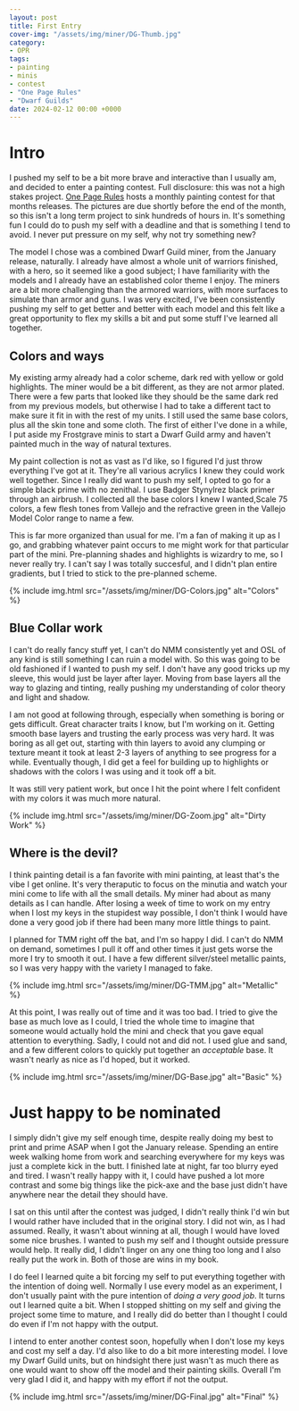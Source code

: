 ```yaml
---
layout: post
title: First Entry
cover-img: "/assets/img/miner/DG-Thumb.jpg"
category:
- OPR
tags:
- painting
- minis
- contest
- "One Page Rules"
- "Dwarf Guilds"
date: 2024-02-12 00:00 +0000
---
```

# Intro

I pushed my self to be a bit more brave and interactive than I usually am, and decided to enter a painting contest. Full disclosure: this was not a high stakes project. [One Page Rules](https://www.onepagerules.com) hosts a monthly painting contest for that months releases. The pictures are due shortly before the end of the month, so this isn't a long term project to sink hundreds of hours in. It's something fun I could do to push my self with a deadline and that is something I tend to avoid. I never put pressure on my self, why not try something new?

The model I chose was a combined Dwarf Guild miner, from the January release, naturally. I already have almost a whole unit of warriors finished, with a hero, so it seemed like a good subject; I have familiarity with the models and I already have an established color theme I enjoy. The miners are a bit more challenging than the armored warriors, with more surfaces to simulate than armor and guns. I was very excited, I've been consistently pushing my self to get better and better with each model and this felt like a great opportunity to flex my skills a bit and put some stuff I've learned all together. 


## Colors and ways

My existing army already had a color scheme, dark red with yellow or gold highlights. The miner would be a bit different, as they are not armor plated. There were a few parts that looked like they should be the same dark red from my previous models, but otherwise I had to take a different tact to make sure it fit in with the rest of my units. I still used the same base colors, plus all the skin tone and some cloth. The first of either I've done in a while, I put aside my Frostgrave minis to start a Dwarf Guild army and haven't painted much in the way of natural textures. 

My paint collection is not as vast as I'd like, so I figured I'd just throw everything I've got at it. They're all various acrylics I knew they could work well together. Since I really did want to push my self, I opted to go for a simple black prime with no zenithal. I use Badger Stynylrez black primer through an airbrush. I collected all the base colors I knew I wanted,Scale 75 colors, a few flesh tones from Vallejo and the refractive green in the Vallejo Model Color range to name a few. 

This is far more organized than usual for me. I'm a fan of making it up as I go, and grabbing whatever paint occurs to me might work for that particular part of the mini. Pre-planning shades and highlights is wizardry to me, so I never really try. I can't say I was totally succesful, and I didn't plan entire gradients, but I tried to stick to the pre-planned scheme. 

{% include img.html src="/assets/img/miner/DG-Colors.jpg" alt="Colors" %}

## Blue Collar work

I can't do really fancy stuff yet, I can't do NMM consistently yet and OSL of any kind is still something I can ruin a model with. So this was going to be old fashioned if I wanted to push my self. I don't have any good tricks up my sleeve, this would just be layer after layer. Moving from base layers all the way to glazing and tinting, really pushing my understanding of color theory and light and shadow. 

I am not good at following through, especially when something is boring or gets difficult. Great character traits I know, but I'm working on it. Getting smooth base layers and trusting the early process was very hard. It was boring as all get out, starting with thin layers to avoid any clumping or texture meant it took at least 2-3 layers of anything to see progress for a while. Eventually though, I did get a feel for building up to highlights or shadows with the colors I was using and it took off a bit. 

It was still very patient work, but once I hit the point where I felt confident with my colors it was much more natural. 

{% include img.html src="/assets/img/miner/DG-Zoom.jpg" alt="Dirty Work" %}

## Where is the devil?

I think painting detail is a fan favorite with mini painting, at least that's the vibe I get online. It's very theraputic to focus on the minutia and watch your mini come to life with all the small details. My miner had about as many details as I can handle. After losing a week of time to work on my entry when I lost my keys in the stupidest way possible, I don't think I would have done a very good job if there had been many more little things to paint. 

I planned for TMM right off the bat, and I'm so happy I did. I can't do NMM on demand, sometimes I pull it off and other times it just gets worse the more I try to smooth it out. I have a few different silver/steel metallic paints, so I was very happy with the variety I managed to fake. 

{% include img.html src="/assets/img/miner/DG-TMM.jpg" alt="Metallic" %}

At this point, I was really out of time and it was too bad. I tried to give the base as much love as I could, I tried the whole time to imagine that someone would actually hold the mini and check that you gave equal attention to everything. Sadly, I could not and did not. I used glue and sand, and a few different colors to quickly put together an *acceptable* base. It wasn't nearly as nice as I'd hoped, but it worked.

{% include img.html src="/assets/img/miner/DG-Base.jpg" alt="Basic" %}

# Just happy to be nominated

I simply didn't give my self enough time, despite really doing my best to print and prime ASAP when I got the January release. Spending an entire week walking home from work and searching everywhere for my keys was just a complete kick in the butt. I finished late at night, far too blurry eyed and tired. I wasn't really happy with it, I could have pushed a lot more contrast and some big things like the pick-axe and the base just didn't have anywhere near the detail they should have. 

I sat on this until after the contest was judged, I didn't really think I'd win but I would rather have included that in the original story. I did not win, as I had assumed. Really, it wasn't about winning at all, though I would have loved some nice brushes. I wanted to push my self and I thought outside pressure would help. It really did, I didn't linger on any one thing too long and I also really put the work in. Both of those are wins in my book.

I do feel I learned quite a bit forcing my self to put everything together with the intention of doing well. Normally I use every model as an experiment, I don't usually paint with the pure intention of *doing a very good job*. It turns out I learned quite a bit. When I stopped shitting on my self and giving the project some time to mature, and I really did do better than I thought I could do even if I'm not happy with the output. 

I intend to enter another contest soon, hopefully when I don't lose my keys and cost my self a day. I'd also like to do a bit more interesting model. I love my Dwarf Guild units, but on hindsight there just wasn't as much there as one would want to show off the model and their painting skills. Overall I'm very glad I did it, and happy with my effort if not the output. 

{% include img.html src="/assets/img/miner/DG-Final.jpg" alt="Final" %}
